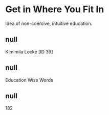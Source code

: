 # Get in Where You Fit In

Idea of non-coercive, intuitive education. 

## null

Kimimila Locke [ID 39]

## null

Education
Wise Words

## null

182

